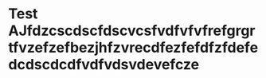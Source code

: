 # Test AJfdzcscdscfdscvcsfvdfvfvfrefgrgrtfvzefzefbezjhfzvrecdfezfefdfzfdefedcdscdcdfvdfvdsvdevefcze
